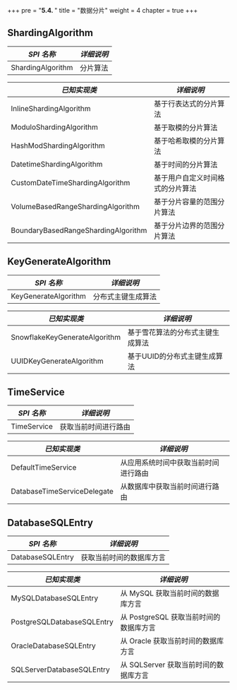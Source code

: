 +++
pre = "<b>5.4. </b>"
title = "数据分片"
weight = 4
chapter = true
+++

## ShardingAlgorithm

| *SPI 名称*                       | *详细说明*                   |
| ------------------------------- | ---------------------------- |
| ShardingAlgorithm               | 分片算法                      |

| *已知实现类*                         | *详细说明*                    |
| ----------------------------------- | ---------------------------- |
| InlineShardingAlgorithm             | 基于行表达式的分片算法          |
| ModuloShardingAlgorithm             | 基于取模的分片算法             |
| HashModShardingAlgorithm            | 基于哈希取模的分片算法          |
| DatetimeShardingAlgorithm           | 基于时间的分片算法             |
| CustomDateTimeShardingAlgorithm     | 基于用户自定义时间格式的分片算法 |
| VolumeBasedRangeShardingAlgorithm   | 基于分片容量的范围分片算法       |
| BoundaryBasedRangeShardingAlgorithm | 基于分片边界的范围分片算法       |

## KeyGenerateAlgorithm

| *SPI 名称*                    | *详细说明*                    |
| ----------------------------- | ---------------------------- |
| KeyGenerateAlgorithm          | 分布式主键生成算法             |

| *已知实现类*                   | *详细说明*                    |
| ----------------------------- | ---------------------------- |
| SnowflakeKeyGenerateAlgorithm | 基于雪花算法的分布式主键生成算法 |
| UUIDKeyGenerateAlgorithm      | 基于UUID的分布式主键生成算法    |

## TimeService

| *SPI 名称*                  | *详细说明*                   |
| --------------------------- | --------------------------- |
| TimeService                 | 获取当前时间进行路由           |

| *已知实现类*                 | *详细说明*                       |
| --------------------------- | ------------------------------- |
| DefaultTimeService          | 从应用系统时间中获取当前时间进行路由 |
| DatabaseTimeServiceDelegate | 从数据库中获取当前时间进行路由      |

## DatabaseSQLEntry

| *SPI 名称*                 | *详细说明*                          |
| -------------------------- | ---------------------------------- |
| DatabaseSQLEntry           | 获取当前时间的数据库方言              |

| *已知实现类*                | *详细说明*                          |
| -------------------------- | ---------------------------------- |
| MySQLDatabaseSQLEntry      | 从 MySQL 获取当前时间的数据库方言     |
| PostgreSQLDatabaseSQLEntry | 从 PostgreSQL 获取当前时间的数据库方言|
| OracleDatabaseSQLEntry     | 从 Oracle 获取当前时间的数据库方言    |
| SQLServerDatabaseSQLEntry  | 从 SQLServer 获取当前时间的数据库方言 |

